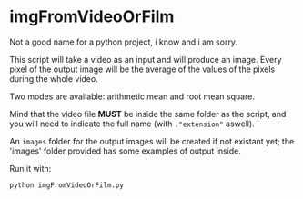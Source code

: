 # imgFromVideoOrFilm

Not a good name for a python project, i know and i am sorry.

This script will take a video as an input and will produce an image. Every pixel of the output image will be the average of the values of the pixels during the whole video. 

Two modes are available: arithmetic mean and root mean square.

Mind that the video file **MUST** be inside the same folder as the script, and you will need to indicate the full name (with `."extension"` aswell).

An `images` folder for the output images will be created if not existant yet; the 'images' folder provided has some examples of output inside.

Run it with:

```
python imgFromVideoOrFilm.py
```
